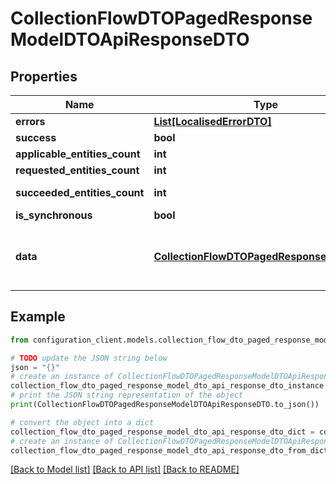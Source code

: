 # CollectionFlowDTOPagedResponseModelDTOApiResponseDTO


## Properties

Name | Type | Description | Notes
------------ | ------------- | ------------- | -------------
**errors** | [**List[LocalisedErrorDTO]**](LocalisedErrorDTO.md) |  | [optional] 
**success** | **bool** |  | [optional] 
**applicable_entities_count** | **int** |  | [optional] 
**requested_entities_count** | **int** |  | [optional] 
**succeeded_entities_count** | **int** |  | [optional] [readonly] 
**is_synchronous** | **bool** |  | [optional] 
**data** | [**CollectionFlowDTOPagedResponseModelDTO**](CollectionFlowDTOPagedResponseModelDTO.md) | The updated entity in case of modifications or creation | [optional] 

## Example

```python
from configuration_client.models.collection_flow_dto_paged_response_model_dto_api_response_dto import CollectionFlowDTOPagedResponseModelDTOApiResponseDTO

# TODO update the JSON string below
json = "{}"
# create an instance of CollectionFlowDTOPagedResponseModelDTOApiResponseDTO from a JSON string
collection_flow_dto_paged_response_model_dto_api_response_dto_instance = CollectionFlowDTOPagedResponseModelDTOApiResponseDTO.from_json(json)
# print the JSON string representation of the object
print(CollectionFlowDTOPagedResponseModelDTOApiResponseDTO.to_json())

# convert the object into a dict
collection_flow_dto_paged_response_model_dto_api_response_dto_dict = collection_flow_dto_paged_response_model_dto_api_response_dto_instance.to_dict()
# create an instance of CollectionFlowDTOPagedResponseModelDTOApiResponseDTO from a dict
collection_flow_dto_paged_response_model_dto_api_response_dto_from_dict = CollectionFlowDTOPagedResponseModelDTOApiResponseDTO.from_dict(collection_flow_dto_paged_response_model_dto_api_response_dto_dict)
```
[[Back to Model list]](../README.md#documentation-for-models) [[Back to API list]](../README.md#documentation-for-api-endpoints) [[Back to README]](../README.md)


